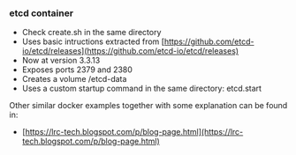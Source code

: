 ### etcd container

 - Check create.sh in the same directory
 - Uses basic intructions extracted from [https://github.com/etcd-io/etcd/releases](https://github.com/etcd-io/etcd/releases)
 - Now at version 3.3.13
 - Exposes ports 2379 and 2380
 - Creates a volume /etcd-data
 - Uses a custom startup command in the same directory: etcd.start

Other similar docker examples together with some explanation can be found in:

 - [https://lrc-tech.blogspot.com/p/blog-page.html](https://lrc-tech.blogspot.com/p/blog-page.html)
